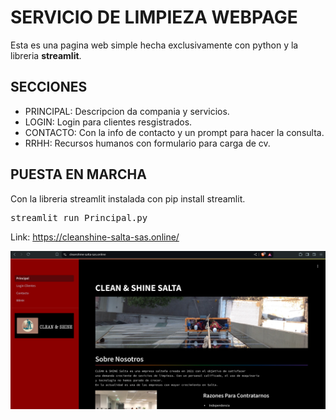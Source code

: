 # SERVICIO DE LIMPIEZA WEBPAGE

Esta es una pagina web simple hecha exclusivamente con python y la libreria **streamlit**.

## SECCIONES

- PRINCIPAL: Descripcion da compania y servicios.
- LOGIN: Login para clientes resgistrados.
- CONTACTO: Con la info de contacto y un prompt para hacer la consulta.
- RRHH: Recursos humanos con formulario para carga de cv.

## PUESTA EN MARCHA

Con la libreria streamlit instalada con pip install streamlit.
<pre>
streamlit run Principal.py
</pre>

Link: https://cleanshine-salta-sas.online/



<img src="img/Screenshot_20240730_110203.png" width= 800>